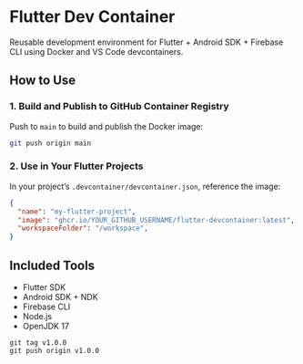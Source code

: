 # Flutter Dev Container

Reusable development environment for Flutter + Android SDK + Firebase CLI using Docker and VS Code devcontainers.

## How to Use

### 1. Build and Publish to GitHub Container Registry
Push to `main` to build and publish the Docker image:

```bash
git push origin main
```

### 2. Use in Your Flutter Projects
In your project’s `.devcontainer/devcontainer.json`, reference the image:

```json
{
  "name": "my-flutter-project",
  "image": "ghcr.io/YOUR_GITHUB_USERNAME/flutter-devcontainer:latest",
  "workspaceFolder": "/workspace",
}
```

## Included Tools
- Flutter SDK
- Android SDK + NDK
- Firebase CLI
- Node.js
- OpenJDK 17


```
git tag v1.0.0
git push origin v1.0.0
```